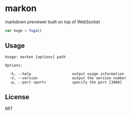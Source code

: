 # markon

markdown previewer built on top of WebSocket

```javascript
var hoge = fuga()
```

## Usage

```
Usage: markon [options] path

Options:

  -h, --help                   output usage information
  -V, --version                output the version number
  -p, --port <port>            specify the port [3000]
```

## License

MIT
